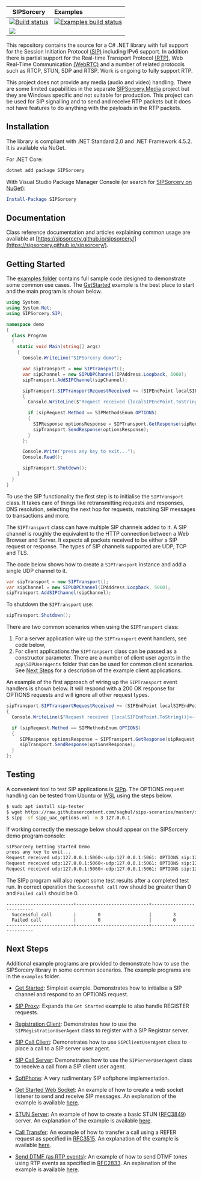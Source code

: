 | SIPSorcery    | Examples    |
| ------------- |:-------------
[![Build status](https://ci.appveyor.com/api/projects/status/1prvhq7jyw0s5fb1/branch/master?svg=true)](https://ci.appveyor.com/project/sipsorcery/sipsorcery/branch/master) | [![Examples build status](https://ci.appveyor.com/api/projects/status/4myf11mda0p69ysm/branch/master?svg=true)](https://ci.appveyor.com/project/sipsorcery/sipsorcery-mre1o/branch/master)
![](https://github.com/sipsorcery/sipsorcery/workflows/dotnet-core22-build/badge.svg) | 

This repository contains the source for a C# .NET library with full support for the Session Initiation Protocol [(SIP)](https://tools.ietf.org/html/rfc3261) including IPv6 support. In addition 
there is partial support for the Real-time Transport Protocol [(RTP)](https://tools.ietf.org/html/rfc3550), Web Real-Time Communication [(WebRTC)](https://en.wikipedia.org/wiki/WebRTC) and a number of related protocols such as RTCP, STUN, SDP and RTSP. Work is ongoing to fully support RTP.

This project does not provide any media (audio and video) handling. There are some limited capabilities in the separate [SIPSorcery.Media](https://github.com/sipsorcery/sipsorcery-media) project but they are Windows specific and not suitable for production. This project can be used for SIP signalling and to send and receive RTP packets but it does not have features to do anything with the payloads in the RTP packets.

## Installation

The library is compliant with .NET Standard 2.0 and .NET Framework 4.5.2. It is available via NuGet.

For .NET Core:

````bash
dotnet add package SIPSorcery
````

With Visual Studio Package Manager Console (or search for [SIPSorcery on NuGet](https://www.nuget.org/packages/SIPSorcery/)):

````ps1
Install-Package SIPSorcery
````

## Documentation

Class reference documentation and articles explaining common usage are available at [https://sipsorcery.github.io/sipsorcery/](https://sipsorcery.github.io/sipsorcery/).

## Getting Started

The [examples folder](https://github.com/sipsorcery/sipsorcery/tree/master/examples) contains full sample code designed to demonstrate some common use cases. The [GetStarted](https://github.com/sipsorcery/sipsorcery/tree/master/examples/GetStarted) example is the best place to start and the main program is shown below.

````csharp
using System;
using System.Net;
using SIPSorcery.SIP;

namespace demo
{
  class Program
  {
    static void Main(string[] args)
    {
      Console.WriteLine("SIPSorcery demo");

      var sipTransport = new SIPTransport();
      var sipChannel = new SIPUDPChannel(IPAddress.Loopback, 5060);
      sipTransport.AddSIPChannel(sipChannel);

      sipTransport.SIPTransportRequestReceived += (SIPEndPoint localSIPEndPoint, SIPEndPoint remoteEndPoint, SIPRequest sipRequest) =>
      {
        Console.WriteLine($"Request received {localSIPEndPoint.ToString()}<-{remoteEndPoint.ToString()}: {sipRequest.StatusLine}");

        if (sipRequest.Method == SIPMethodsEnum.OPTIONS)
        {
          SIPResponse optionsResponse = SIPTransport.GetResponse(sipRequest, SIPResponseStatusCodesEnum.Ok, null);
          sipTransport.SendResponse(optionsResponse);
        }
      };

      Console.Write("press any key to exit...");
      Console.Read();

      sipTransport.Shutdown();
    }
  }
}
````

To use the SIP functionality the first step is to initialise the `SIPTransport` class. It takes care of things like retransmitting requests and responses, DNS resolution, selecting the next hop for requests, matching SIP messages to transactions and more.

The `SIPTransport` class can have multiple SIP channels added to it. A SIP channel is roughly the equivalent to the HTTP connection between a Web Browser and Server. It expects all packets received to be either a SIP request or response. The types of SIP channels supported are UDP, TCP and TLS.

The code below shows how to create a `SIPTransport` instance and add a single UDP channel to it.

````csharp
var sipTransport = new SIPTransport();
var sipChannel = new SIPUDPChannel(IPAddress.Loopback, 5060);
sipTransport.AddSIPChannel(sipChannel);
````

To shutdown the `SIPTransport` use:

````csharp
sipTransport.Shutdown();
````

There are two common scenarios when using the `SIPTransport` class:

1. For a server application wire up the `SIPTransport` event handlers, see code below,
2. For client applications the `SIPTranpsort` class can be passed as a constructor parameter. There are a number of client user agents in the `app\SIPUserAgents` folder that
can be used for common client scenarios. See [Next Steps](#next-steps) for a description of the example client applications.

An example of the first approach of wiring up the `SIPTransport` event handlers is shown below. It will respond with a 200 OK response for OPTIONS requests 
and will ignore all other request types.

````csharp
sipTransport.SIPTransportRequestReceived += (SIPEndPoint localSIPEndPoint, SIPEndPoint remoteEndPoint, SIPRequest sipRequest) =>
{
  Console.WriteLine($"Request received {localSIPEndPoint.ToString()}<-{remoteEndPoint.ToString()}: {sipRequest.StatusLine}");

  if (sipRequest.Method == SIPMethodsEnum.OPTIONS)
  {
     SIPResponse optionsResponse = SIPTransport.GetResponse(sipRequest, SIPResponseStatusCodesEnum.Ok, null);
     sipTransport.SendResponse(optionsResponse);
  }
};
````

## Testing

A convenient tool to test SIP applications is [SIPp](https://github.com/SIPp/sipp). The OPTIONS request handling can be tested from Ubuntu or 
[WSL](https://docs.microsoft.com/en-us/windows/wsl/install-win10) using the steps below.

````bash
$ sudo apt install sip-tester
$ wget https://raw.githubusercontent.com/saghul/sipp-scenarios/master/sipp_uac_options.xml
$ sipp -sf sipp_uac_options.xml -m 3 127.0.0.1
````

If working correctly the message below should appear on the SIPSorcery demo program console:

````bash
SIPSorcery Getting Started Demo
press any key to exit...
Request received udp:127.0.0.1:5060<-udp:127.0.0.1:5061: OPTIONS sip:127.0.0.1:5060 SIP/2.0
Request received udp:127.0.0.1:5060<-udp:127.0.0.1:5061: OPTIONS sip:127.0.0.1:5060 SIP/2.0
Request received udp:127.0.0.1:5060<-udp:127.0.0.1:5061: OPTIONS sip:127.0.0.1:5060 SIP/2.0
````

The SIPp program will also report some test results after a completed test run. In correct operation the `Successful call` row should be greater than 0 and `Failed call` should be 0.

````
-------------------------+---------------------------+--------------------------
  Successful call        |        0                  |        3
  Failed call            |        0                  |        0
-------------------------+---------------------------+--------------------------
````

## Next Steps

Additional example programs are provided to demonstrate how to use the SIPSorcery library in some common scenarios. The example programs are in the `examples` folder.

* [Get Started](https://github.com/sipsorcery/sipsorcery/tree/master/examples/GetStarted): Simplest example. Demonstrates how to initialise a SIP channel and respond to an OPTIONS request.

* [SIP Proxy](https://github.com/sipsorcery/sipsorcery/tree/master/examples/SIPProxy): Expands the `Get Started` example to also handle REGISTER requests. 

* [Registration Client](https://github.com/sipsorcery/sipsorcery/tree/master/examples/UserAgentRegister): Demonstrates how to use the `SIPRegistrationUserAgent` class to register with a SIP Registrar server.

* [SIP Call Client](https://github.com/sipsorcery/sipsorcery/tree/master/examples/UserAgentClient): Demonstrates how to use `SIPClientUserAgent` class to place a call to a SIP server user agent.
 
* [SIP Call Server](https://github.com/sipsorcery/sipsorcery/tree/master/examples/UserAgentServer): Demonstrates how to use the `SIPServerUserAgent` class to receive a call from a SIP client user agent.
 
* [SoftPhone](https://github.com/sipsorcery/sipsorcery/tree/master/examples/Softphone): A very rudimentary SIP softphone implementation.

* [Get Started Web Socket](https://github.com/sipsorcery/sipsorcery/tree/master/examples/GetStartedWebSocket): An example of how to create a web socket listener to send and receive SIP messages. An explanation of the example is available [here](https://sipsorcery.github.io/sipsorcery/articles/websocket-sipchannel.html).

* [STUN Server](https://github.com/sipsorcery/sipsorcery/tree/master/examples/StunServer): An example of how to create a basic STUN ([RFC3849](https://tools.ietf.org/html/rfc3489)) server. An explanation of the example is available [here](https://sipsorcery.github.io/sipsorcery/articles/stunserver.html).

* [Call Transfer](https://github.com/sipsorcery/sipsorcery/tree/master/examples/CallTransfer): An example of how to transfer a call using a REFER request as specified in [RFC3515](https://tools.ietf.org/html/rfc3515). An explanation of the example is available [here](https://sipsorcery.github.io/sipsorcery/articles/calltransfer.html).

* [Send DTMF (as RTP events)](https://github.com/sipsorcery/sipsorcery/tree/master/examples/SendDtmf): An example of how to send DTMF tones using RTP events as specified in [RFC2833](https://tools.ietf.org/html/rfc2833). An explanation of the example is available [here](https://sipsorcery.github.io/sipsorcery/articles/senddtmf.html).

